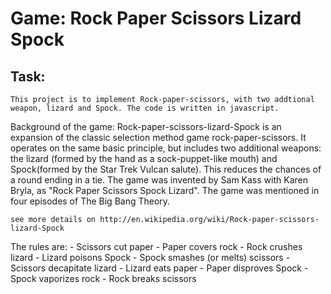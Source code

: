 Game: Rock Paper Scissors Lizard Spock
======================================

Task:
----- 
	This project is to implement Rock-paper-scissors, with two addtional weapon, lizard and Spock. The code is written in javascript. 


Background of the game: 
	Rock-paper-scissors-lizard-Spock is an expansion of the classic selection method game rock-paper-scissors. It operates on the same basic principle, but includes two additional weapons: the lizard (formed by the hand as a sock-puppet-like mouth) and Spock(formed by the Star Trek Vulcan salute). This reduces the chances of a round ending in a tie. 
	The game was invented by Sam Kass with Karen Bryla, as "Rock Paper Scissors Spock Lizard".
	The game was mentioned in four episodes of The Big Bang Theory.

	see more details on http://en.wikipedia.org/wiki/Rock-paper-scissors-lizard-Spock


The rules are:
	- Scissors cut paper
	- Paper covers rock
	- Rock crushes lizard
	- Lizard poisons Spock
	- Spock smashes (or melts) scissors
	- Scissors decapitate lizard
	- Lizard eats paper
	- Paper disproves Spock
	- Spock vaporizes rock
	- Rock breaks scissors
